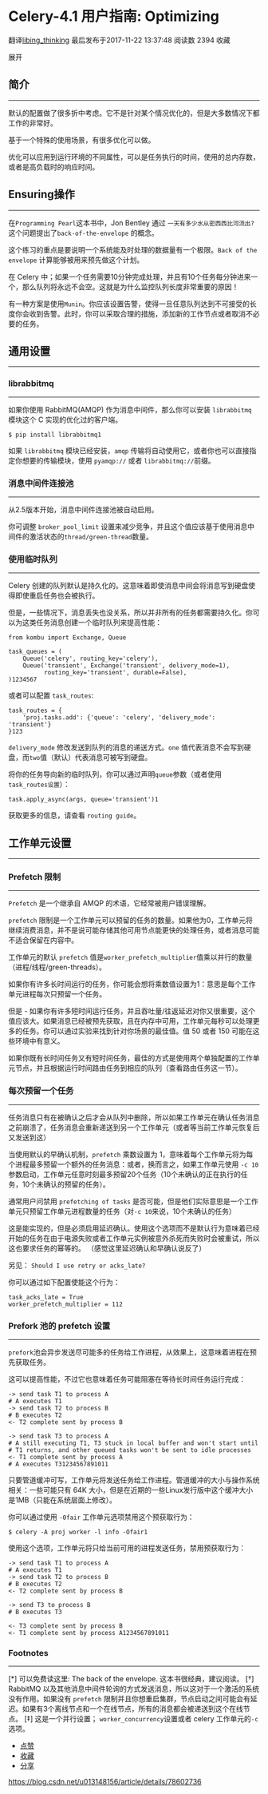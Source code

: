 # Celery-4.1 用户指南: Optimizing

翻译[libing_thinking](https://me.csdn.net/u013148156) 最后发布于2017-11-22 13:37:48 阅读数 2394 收藏

展开

## 简介

------

默认的配置做了很多折中考虑。它不是针对某个情况优化的，但是大多数情况下都工作的非常好。

基于一个特殊的使用场景，有很多优化可以做。

优化可以应用到运行环境的不同属性，可以是任务执行的时间，使用的总内存数，或者是高负载时的响应时间。

## Ensuring操作

------

在`Programming Pearl`这本书中，Jon Bentley 通过 `一天有多少水从密西西比河流出?` 这个问题提出了`back-of-the-envelope` 的概念。

这个练习的重点是要说明一个系统能及时处理的数据量有一个极限。`Back of the envelope` 计算能够被用来预先做这个计划。

在 Celery 中；如果一个任务需要10分钟完成处理，并且有10个任务每分钟进来一个，那么队列将永远不会空。这就是为什么监控队列长度非常重要的原因！

有一种方案是使用`Munin`。你应该设置告警，使得一旦任意队列达到不可接受的长度你会收到告警。此时，你可以采取合理的措施，添加新的工作节点或者取消不必要的任务。

## 通用设置

------

### librabbitmq

------

如果你使用 RabbitMQ(AMQP) 作为消息中间件，那么你可以安装 `librabbitmq` 模块这个 C 实现的优化过的客户端。

```
$ pip install librabbitmq1
```

如果 `librabbitmq` 模块已经安装，`amqp` 传输将自动使用它，或者你也可以直接指定你想要的传输模块，使用 `pyamqp://` 或者 `librabbitmq://`前缀。

### 消息中间件连接池

------

从2.5版本开始，消息中间件连接池被自动启用。

你可调整 `broker_pool_limit` 设置来减少竞争，并且这个值应该基于使用消息中间件的激活状态的`thread/green-thread`数量。

### 使用临时队列

------

Celery 创建的队列默认是持久化的。这意味着即使消息中间会将消息写到硬盘使得即使重启任务也会被执行。

但是，一些情况下，消息丢失也没关系，所以并非所有的任务都需要持久化。你可以为这类任务消息创建一个临时队列来提高性能：

```
from kombu import Exchange, Queue

task_queues = (
    Queue('celery', routing_key='celery'),
    Queue('transient', Exchange('transient', delivery_mode=1),
          routing_key='transient', durable=False),
)1234567
```

或者可以配置 `task_routes`:

```
task_routes = {
    'proj.tasks.add': {'queue': 'celery', 'delivery_mode': 'transient'}
}123
```

`delivery_mode` 修改发送到队列的消息的递送方式。`one` 值代表消息不会写到硬盘，而`two`值（默认）代表消息可被写到硬盘。

将你的任务导向新的临时队列，你可以通过声明`queue`参数（或者使用`task_routes设置`）：

```
task.apply_async(args, queue='transient')1
```

获取更多的信息，请查看 `routing guide`。

## 工作单元设置

------

### Prefetch 限制

------

`Prefetch` 是一个继承自 AMQP 的术语，它经常被用户错误理解。

`prefetch` 限制是一个工作单元可以预留的任务的数量。如果他为0，工作单元将继续消费消息，并不是说可能存储其他可用节点能更快的处理任务，或者消息可能不适合保留在内容中。

工作单元的默认 `prefetch` 值是`worker_prefetch_multiplier`值乘以并行的数量（进程/线程/green-threads）。

如果你有许多长时间运行的任务，你可能会想将乘数值设置为1：意思是每个工作单元进程每次只预留一个任务。

但是 - 如果你有许多短时间运行任务，并且吞吐量/往返延迟对你又很重要，这个值应该大。如果消息已经被预先获取，且在内存中可用，工作单元每秒可以处理更多的任务。你可以通过实验来找到针对你场景的最佳值。值 50 或者 150 可能在这些环境中有意义。

如果你既有长时间任务又有短时间任务，最佳的方式是使用两个单独配置的工作单元节点，并且根据运行时间路由任务到相应的队列（查看路由任务这一节）。

### 每次预留一个任务

------

任务消息只有在被确认之后才会从队列中删除，所以如果工作单元在确认任务消息之前崩溃了，任务消息会重新递送到另一个工作单元（或者等当前工作单元恢复后又发送到这）

当使用默认的早确认机制，`prefetch` 乘数设置为 1，意味着每个工作单元将为每个进程最多预留一个额外的任务消息：或者，换而言之，如果工作单元使用 `-c 10` 参数启动，工作单元任意时刻最多预留20个任务（10个未确认的正在执行的任务，10个未确认的预留的任务）。

通常用户问禁用 `prefetching of tasks` 是否可能，但是他们实际意思是一个工作单元只预留工作单元进程数量的任务（对`-c 10`来说，10个未确认的任务）

这是能实现的，但是必须启用延迟确认。使用这个选项而不是默认行为意味着已经开始的任务在由于电源失败或者工作单元实例被意外杀死而失败时会被重试，所以这也要求任务的幂等的。
（感觉这里延迟确认和早确认说反了）

另见：
`Should I use retry or acks_late?`

你可以通过如下配置使能这个行为：

```
task_acks_late = True
worker_prefetch_multiplier = 112
```

### Prefork 池的 prefetch 设置

------

`prefork`池会异步发送尽可能多的任务给工作进程，从效果上，这意味着进程在预先获取任务。

这可以提高性能，不过它也意味着任务可能阻塞在等待长时间任务运行完成：

```
-> send task T1 to process A
# A executes T1
-> send task T2 to process B
# B executes T2
<- T2 complete sent by process B

-> send task T3 to process A
# A still executing T1, T3 stuck in local buffer and won't start until
# T1 returns, and other queued tasks won't be sent to idle processes
<- T1 complete sent by process A
# A executes T31234567891011
```

只要管道缓冲可写，工作单元将发送任务给工作进程。管道缓冲的大小与操作系统相关：一些可能只有 64K 大小，但是在近期的一些Linux发行版中这个缓冲大小是1MB（只能在系统层面上修改）。

你可以通过使用 `-0fair` 工作单元选项禁用这个预获取行为：

```
$ celery -A proj worker -l info -Ofair1
```

使用这个选项，工作单元将只给当前可用的进程发送任务，禁用预获取行为：

```
-> send task T1 to process A
# A executes T1
-> send task T2 to process B
# B executes T2
<- T2 complete sent by process B

-> send T3 to process B
# B executes T3

<- T3 complete sent by process B
<- T1 complete sent by process A1234567891011
```

### Footnotes

------

[*] 可以免费读这里: The back of the envelope. 这本书很经典，建议阅读。
[†] RabbitMQ 以及其他消息中间件轮询的方式发送消息，所以这对于一个激活的系统没有作用。如果没有 `prefetch` 限制并且你想重启集群，节点启动之间可能会有延迟。如果有3个离线节点和一个在线节点，所有的消息都会被递送到这个在线节点。
[‡] 这是一个并行设置； `worker_concurrency`设置或者 celery 工作单元的`-c`选项。

- [点赞](javascript:;)
- [收藏](javascript:;)
- [分享](javascript:;)





https://blog.csdn.net/u013148156/article/details/78602736



